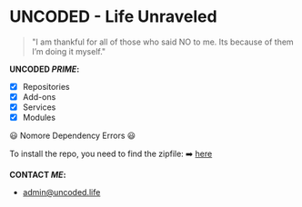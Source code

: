 # UNCODED - Life Unraveled
> "I am thankful for all of those who said NO to me. Its because of them I’m doing it myself."

 **UNCODED _PRIME_:**

- [x] Repositories
- [x] Add-ons
- [x] Services
- [x] Modules

:smiley: Nomore Dependency Errors :smiley:

To install the repo, you need to find the zipfile: 
:arrow_right: [here](http://start.uncoded.life)

 **CONTACT _ME_:**

* admin@uncoded.life


